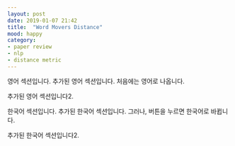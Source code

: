 ```yaml
---
layout: post
date: 2019-01-07 21:42
title:  "Word Movers Distance"
mood: happy
category: 
- paper review
- nlp
- distance metric
---
```

영어 섹션입니다.
추가된 영어 섹션입니다.
처음에는 영어로 나옵니다.
<!--more-->
추가된 영어 섹션입니다2.

<!--language-->

한국어 섹션입니다.
추가된 한국어 섹션입니다.
그러나, 버튼을 누르면 한국어로 바뀝니다.
<!--more-->
추가된 한국어 섹션입니다2.




